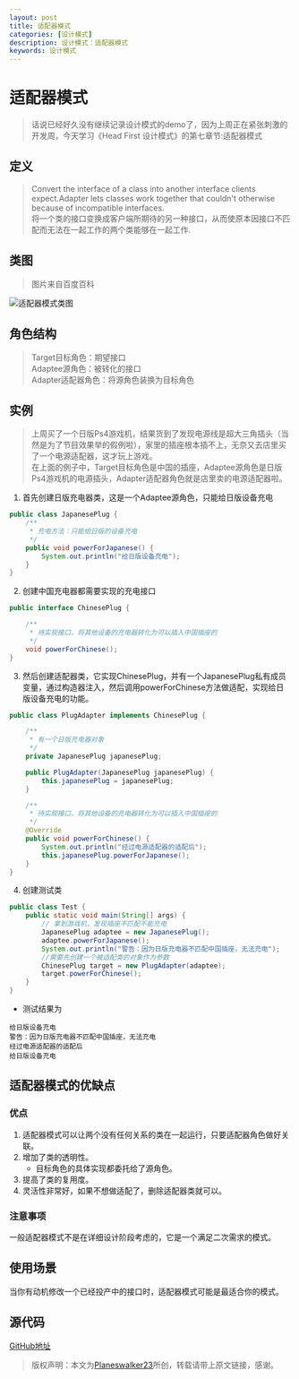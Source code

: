 ```yaml
---
layout: post
title: 适配器模式
categories: [设计模式]
description: 设计模式：适配器模式
keywords: 设计模式
---
```


# 适配器模式
> 话说已经好久没有继续记录设计模式的demo了，因为上周正在紧张刺激的开发周，今天学习《Head First 设计模式》的第七章节:适配器模式

## 定义
> Convert the interface of a class into another interface clients expect.Adapter lets classes work together that couldn't otherwise because of incompatible interfaces.<br>
> 将一个类的接口变换成客户端所期待的另一种接口，从而使原本因接口不匹配而无法在一起工作的两个类能够在一起工作.

## 类图
> 图片来自百度百科

![适配器模式类图](https://gss1.bdstatic.com/-vo3dSag_xI4khGkpoWK1HF6hhy/baike/c0%3Dbaike80%2C5%2C5%2C80%2C26/sign=46ac951a3a12b31bd361c57be7715d1f/0df431adcbef76097e1790c22ddda3cc7cd99e4a.jpg)

## 角色结构
> Target目标角色：期望接口<br>
> Adaptee源角色：被转化的接口<br>
> Adapter适配器角色：将源角色装换为目标角色<br>

## 实例
> 上周买了一个日版Ps4游戏机，结果货到了发现电源线是超大三角插头（当然是为了节目效果举的假例啦），家里的插座根本插不上，无奈又去店里买了一个电源适配器，这才玩上游戏。<br>
> 在上面的例子中，Target目标角色是中国的插座，Adaptee源角色是日版Ps4游戏机的电源插头，Adapter适配器角色就是店里卖的电源适配器啦。

1. 首先创建日版充电器类，这是一个Adaptee源角色，只能给日版设备充电

````java
public class JapanesePlug {
    /**
     * 充电方法：只能给日版的设备充电
     */
    public void powerForJapanese() {
        System.out.println("给日版设备充电");
    }
}
````

2. 创建中国充电器都需要实现的充电接口

````java
public interface ChinesePlug {

    /**
     * 待实现接口，将其他设备的充电器转化为可以插入中国插座的
     */
    void powerForChinese();
}
````

3. 然后创建适配器类，它实现ChinesePlug，并有一个JapanesePlug私有成员变量，通过构造器注入，然后调用powerForChinese方法做适配，实现给日版设备充电的功能。

````java
public class PlugAdapter implements ChinesePlug {

    /**
     * 有一个日版充电器对象
     */
    private JapanesePlug japanesePlug;

    public PlugAdapter(JapanesePlug japanesePlug) {
        this.japanesePlug = japanesePlug;
    }

    /**
     * 待实现接口，将其他设备的充电器转化为可以插入中国插座的
     */
    @Override
    public void powerForChinese() {
        System.out.println("经过电源适配器的适配后");
        this.japanesePlug.powerForJapanese();
    }
}
````

4. 创建测试类

````java
public class Test {
    public static void main(String[] args) {
        // 拿到游戏机，发现插座不匹配不能充电
        JapanesePlug adaptee = new JapanesePlug();
        adaptee.powerForJapanese();
        System.out.println("警告：因为日版充电器不匹配中国插座，无法充电");
        //需要先创建一个被适配类的对象作为参数
        ChinesePlug target = new PlugAdapter(adaptee);
        target.powerForChinese();
    }
}
````

- 测试结果为

````$xslt
给日版设备充电
警告：因为日版充电器不匹配中国插座，无法充电
经过电源适配器的适配后
给日版设备充电
````

## 适配器模式的优缺点
### 优点
1. 适配器模式可以让两个没有任何关系的类在一起运行，只要适配器角色做好关联。
2. 增加了类的透明性。
    - 目标角色的具体实现都委托给了源角色。
3. 提高了类的复用度。
4. 灵活性非常好，如果不想做适配了，删除适配器类就可以。

### 注意事项
一般适配器模式不是在详细设计阶段考虑的，它是一个满足二次需求的模式。

## 使用场景
当你有动机修改一个已经投产中的接口时，适配器模式可能是最适合你的模式。

## 源代码
[GitHub地址](https://github.com/Planeswalker23/all-in-one/tree/master/design-patterns/src/main/java/org/planeswalker/adapter)

> 版权声明：本文为[Planeswalker23](https://github.com/Planeswalker23)所创，转载请带上原文链接，感谢。
